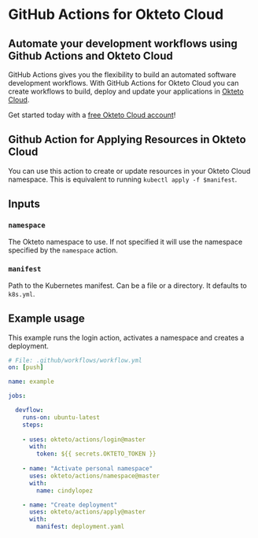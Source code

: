 # GitHub Actions for Okteto Cloud

## Automate your development workflows using Github Actions and Okteto Cloud
GitHub Actions gives you the flexibility to build an automated software development workflows. With GitHub Actions for Okteto Cloud you can create workflows to build, deploy and update your applications in [Okteto Cloud](https://cloud.okteto.com).

Get started today with a [free Okteto Cloud account](https://cloud.okteto.com)!

## Github Action for Applying Resources in Okteto Cloud

You can use this action to create or update resources in your Okteto Cloud namespace. This is equivalent to running `kubectl apply -f $manifest`.

## Inputs

### `namespace`

The Okteto namespace to use. If not specified it will use the namespace specified by the `namespace` action.

### `manifest`

Path to the Kubernetes manifest. Can be a file or a directory. It defaults to `k8s.yml`.

## Example usage

This example runs the login action, activates a namespace and creates a deployment.

```yaml
# File: .github/workflows/workflow.yml
on: [push]

name: example

jobs:

  devflow:
    runs-on: ubuntu-latest
    steps:
    
    - uses: okteto/actions/login@master
      with:
        token: ${{ secrets.OKTETO_TOKEN }}
    
    - name: "Activate personal namespace"
      uses: okteto/actions/namespace@master
      with:
        name: cindylopez

    - name: "Create deployment"
      uses: okteto/actions/apply@master
      with:
        manifest: deployment.yaml
```

